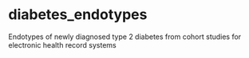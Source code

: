 # diabetes_endotypes
Endotypes of newly diagnosed type 2 diabetes from cohort studies for electronic health record systems
